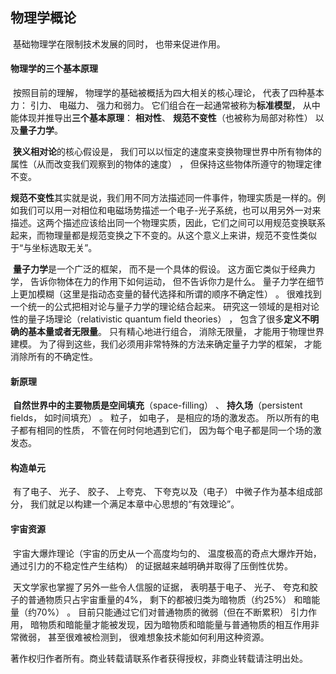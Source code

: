 ## 物理学概论

​	基础物理学在限制技术发展的同时， 也带来促进作用。 



#### 物理学的三个基本原理

​	按照目前的理解， 物理学的基础被概括为四大相关的核心理论， 代表了四种基本力： 引力、 电磁力、 强力和弱力。 它们组合在一起通常被称为**标准模型**， 从中能体现并推导出**三个基本原理**： **相对性**、 **规范不变性**（也被称为局部对称性） 以及**量子力学**。



​	**狭义相对论**的核心假设是， 我们可以以恒定的速度来变换物理世界中所有物体的属性（从而改变我们观察到的物体的速度） ， 但保持这些物体所遵守的物理定律不变。



​	**规范不变性**其实就是说，我们用不同方法描述同一件事件，物理实质是一样的。例如我们可以用一对相位和电磁场势描述一个电子-光子系统，也可以用另外一对来描述。这两个描述应该给出同一个物理实质，因此，它们之间可以用规范变换联系起来，而物理量都是规范变换之下不变的。从这个意义上来讲，规范不变性类似于“与坐标选取无关”。



​	**量子力学**是一个广泛的框架， 而不是一个具体的假设。 这方面它类似于经典力学， 告诉你物体在力的作用下如何运动， 但不告诉你力是什么。 量子力学在细节上更加模糊（这里是指动态变量的替代选择和所谓的顺序不确定性） 。  很难找到一个统一的公式把相对论与量子力学的理论结合起来。 研究这一领域的是相对论性的量子场理论（relativistic quantum field theories） ， 包含了很多**定义不明确的基本量或者无限量**。 只有精心地进行组合， 消除无限量， 才能用于物理世界建模。 为了得到这些，我们必须用非常特殊的方法来确定量子力学的框架， 才能消除所有的不确定性。 



#### 新原理

​	**自然世界中的主要物质是空间填充**（space-filling） 、 **持久场**（persistent fields， 如时间填充） 。 粒子， 如电子， 是相应的场的激发态。 所以所有的电子都有相同的性质， 不管在何时何地遇到它们， 因为每个电子都是同一个场的激发态。 



#### 构造单元

​	有了电子、 光子、 胶子、 上夸克、 下夸克以及（电子） 中微子作为基本组成部分， 我们就足以构建一个满足本章中心思想的“有效理论”。




#### 宇宙资源

​	 宇宙大爆炸理论（宇宙的历史从一个高度均匀的、 温度极高的奇点大爆炸开始， 通过引力的不稳定性产生结构） 的证据越来越明确并取得了压倒性优势。 

​	天文学家也掌握了另外一些令人信服的证据， 表明基于电子、 光子、 夸克和胶子的普通物质只占宇宙重量的4%， 剩下的都被归类为暗物质（约25%） 和暗能量（约70%） 。 目前只能通过它们对普通物质的微弱（但在不断累积） 引力作用， 暗物质和暗能量才能被发现，因为暗物质和暗能量与普通物质的相互作用非常微弱， 甚至很难被检测到， 很难想象技术能如何利用这种资源。





















​	著作权归作者所有。商业转载请联系作者获得授权，非商业转载请注明出处。